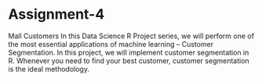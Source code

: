 # Assignment-4
Mall Customers
In this Data Science R Project series, we will perform one of the most essential applications of machine learning – Customer Segmentation. In this project, we will implement customer segmentation in R. Whenever you need to find your best customer, customer segmentation is the ideal methodology.
